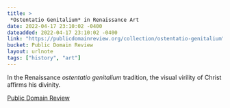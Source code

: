 ```yaml
---
title: > 
 *Ostentatio Genitalium* in Renaissance Art
date: 2022-04-17 23:10:02 -0400
dateadded: 2022-04-17 23:10:02 -0400
link: "https://publicdomainreview.org/collection/ostentatio-genitalium"
bucket: Public Domain Review
layout: urlnote
tags: ["history", "art"]
--- 
```

In the Renaissance *ostentatio genitalium* tradition, the visual virility of Christ affirms his divinity.
 <!-- end excerpt --> 
<div class='bucket'><a class='internal-link' href='/buckets/public-domain-review'>Public Domain Review</a></div> 
